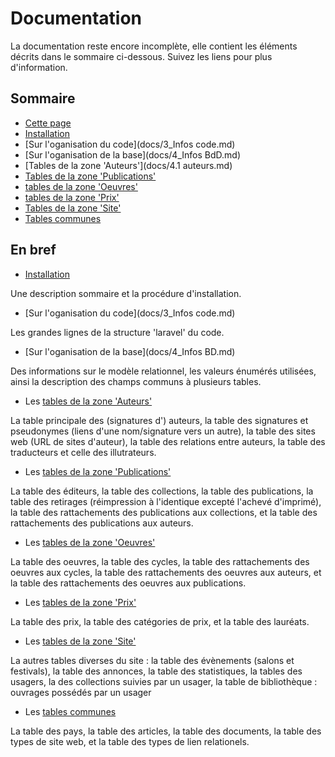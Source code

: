 # Documentation

La documentation reste encore incomplète, elle contient les éléments décrits dans le sommaire ci-dessous. Suivez les liens pour plus d'information.

## Sommaire

- [Cette page](docs/1_welcome.md)
- [Installation](docs/2_Installation.md)
- [Sur l'oganisation du code](docs/3_Infos code.md)
- [Sur l'oganisation de la base](docs/4_Infos BdD.md)
- [Tables de la zone 'Auteurs'](docs/4.1 auteurs.md)
- [Tables de la zone 'Publications'](docs/4_2_publications.md)
- [tables de la zone 'Oeuvres'](docs/4_3_oeuvres.md)
- [tables de la zone 'Prix'](docs/4_4_prix.md)
- [Tables de la zone 'Site'](docs/4_5_site.md)
- [Tables communes](docs/4_6_communs.md)

## En bref

- [Installation](docs/2_Installation.md)

Une description sommaire et la procédure d'installation.

- [Sur l'oganisation du code](docs/3_Infos code.md)

Les grandes lignes de la structure 'laravel' du code.

- [Sur l'oganisation de la base](docs/4_Infos BD.md)

Des informations sur le modèle relationnel, les valeurs énumérés utilisées, ainsi la description des champs communs à plusieurs tables.

- Les [tables de la zone 'Auteurs'](docs/4_1_auteurs.md)

La table principale des (signatures d') auteurs, la table des signatures et pseudonymes (liens d'une nom/signature vers un autre), la table des sites web (URL de sites d'auteur), la table des relations entre auteurs, la table des traducteurs et celle des illutrateurs.

- Les [tables de la zone 'Publications'](docs/4_2_publications.md)

La table des éditeurs, la table des collections, la table des publications, la table des retirages (réimpression à l'identique excepté l'achevé d'imprimé), la table des rattachements des publications aux collections, et la table des rattachements des publications aux auteurs.

- Les [tables de la zone 'Oeuvres'](docs/4_3_oeuvres.md)

La table des oeuvres, la table des cycles, la table des rattachements des oeuvres aux cycles, la table des rattachements des oeuvres aux auteurs, et la table des rattachements des oeuvres aux publications.

- Les [tables de la zone 'Prix'](docs/4_4_prix.md)

La table des prix, la table des catégories de prix, et la table des lauréats.

- Les [tables de la zone 'Site'](docs/4_5_site.md)

La autres tables diverses du site : la table des évènements (salons et festivals), la table des annonces, la table des statistiques, la tables des usagers, la des collections suivies par un usager, la table de bibliothèque : ouvrages possédés par un usager

- Les [tables communes](docs/4_6_communs.md)

La table des pays, la table des articles, la table des documents, la table des types de site web, et la table des types de lien relationels.
